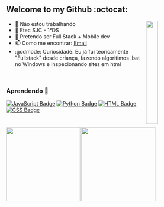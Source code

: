 ## Welcome to my Github :octocat:
<img align="right" src="https://github.com/ImFenyx/ImFenyx/assets/103691581/1d7e8180-48a1-49b4-aaf5-ae3746e998a8" width="25%" height="280px"></img>

- 🔭 Não estou trabalhando
- 🏫 Etec SJC - 1°DS
- 🔮 Pretendo ser Full Stack + Mobile dev
- 📫 Como me encontrar: [Email](mailto:imfenyx.dev@outlook.com)
- :godmode: Curiosidade: Eu já fui teoricamente "Fullstack" desde criança, fazendo algoritimos .bat no Windows e inspecionando sites em html
<br>

### Aprendendo 🌻
[![JavaScript Badge](https://img.shields.io/badge/Javascript-9933CC?style=flat&logo=javascript&logoColor=black)](https://pt.wikipedia.org/wiki/JavaScript)
[![Python Badge](https://img.shields.io/badge/Python-9933CC?style=flat&logo=python&logoColor=black)](https://pt.wikipedia.org/wiki/Python)
[![HTML Badge](https://img.shields.io/badge/HTML-9933CC?style=flat&logo=html5&logoColor=black)](https://pt.wikipedia.org/wiki/HTML)
[![CSS Badge](https://img.shields.io/badge/CSS-9933CC?style=flat&logo=css3&logoColor=black)](https://pt.wikipedia.org/wiki/CSS)
#
<a href="https://github.com/anuraghazra/github-readme-stats">
  <img align="left" height='200px' src="https://github-readme-stats.vercel.app/api?username=ImFenyx&count_private=true&show_icons=true&theme=midnight-purple" />
</a>
<a href="https://github.com/anuraghazra/convoychat">
  <img align="righy" height='200px' src="https://github-readme-stats.vercel.app/api/top-langs/?username=ImFenyx&layout=compact&theme=midnight-purple" />
</a>
